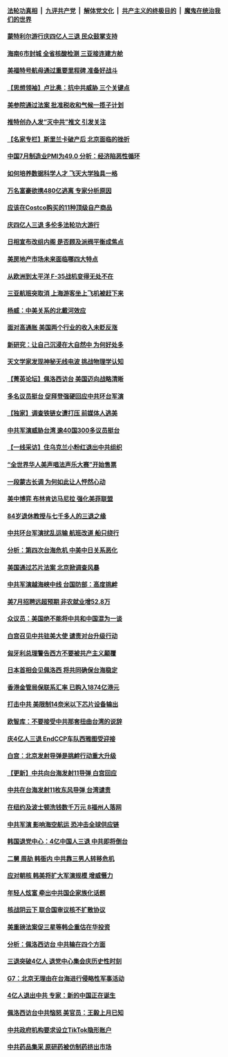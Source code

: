 ####  [法轮功真相](../../../../basic/blob/master/README.md?t=08082101) &nbsp;|&nbsp; [九评共产党](../../../../9ping.md/blob/master/README.md?t=08082101) &nbsp;|&nbsp; [解体党文化](../../../../jtdwh.md/blob/master/README.md?t=08082101)  &nbsp;|&nbsp; [共产主义的终极目的](../../../../gczydzjmd.md/blob/master/README.md?t=08082101) &nbsp;|&nbsp; [魔鬼在统治我们的世界](../../../../mgztzwmdsj.md/blob/master/README.md?t=08082101) 

#### [蒙特利尔游行庆四亿人三退 民众鼓掌支持](../pages/nf4514/n13797867.md?t=08082101) 

#### [海南6市封城 全省核酸检测 三亚接连建方舱](../pages/nf4514/n13797722.md?t=08082101) 

#### [美福特号航母通过重要里程碑 准备好战斗](../pages/nf4514/n13797781.md?t=08082101) 

#### [【思想领袖】卢比奥：抗中共威胁 三个关键点](../pages/nf4514/n13782442.md?t=08082101) 

#### [美参院通过法案 批准税收和气候一揽子计划](../pages/nf4514/n13797644.md?t=08082101) 

#### [推特创办人发“灭中共”推文 引发关注](../pages/nf4514/n13797542.md?t=08082101) 

#### [【名家专栏】斯里兰卡破产后 北京面临的挫折](../pages/nf4514/n13797378.md?t=08082101) 

#### [中国7月制造业PMI为49.0 分析：经济陷恶性循环](../pages/nf4514/n13797619.md?t=08082101) 

#### [如何培养数据科学人才 飞天大学独具一格](../pages/nf4514/n13797621.md?t=08082101) 

#### [万名富豪欲携480亿逃离 专家分析原因](../pages/nf4514/n13797173.md?t=08082101) 

#### [应该在Costco购买的11种顶级自产商品](../pages/nf4514/n13796810.md?t=08082101) 

#### [庆四亿人三退 多伦多法轮功大游行](../pages/nf4514/n13797255.md?t=08082101) 

#### [日相宣布改组内阁 是否顾及派阀平衡成焦点](../pages/nf4514/n13797507.md?t=08082101) 

#### [美房地产市场未来面临哪四大特点](../pages/nf4514/n13794380.md?t=08082101) 

#### [从欧洲到太平洋 F-35战机变得无处不在](../pages/nf4514/n13794379.md?t=08082101) 

#### [三亚航班突取消 上海游客坐上飞机被赶下来](../pages/nf4514/n13797322.md?t=08082101) 

#### [杨威：中美关系的北戴河效应](../pages/nf4514/n13797232.md?t=08082101) 

#### [面对高通胀 美国两个行业的收入未贬反涨](../pages/nf4514/n13797227.md?t=08082101) 

#### [新研究：让自己沉浸在大自然中 为何好处多](../pages/nf4514/n13797213.md?t=08082101) 

#### [天文学家发现神秘无线电波 挑战物理学认知](../pages/nf4514/n13797197.md?t=08082101) 

#### [【菁英论坛】佩洛西访台 美国迈向战略清晰](../pages/nf4514/n13797172.md?t=08082101) 

#### [多名议员挺台 促拜登强硬回应中共环台军演](../pages/nf4514/n13797116.md?t=08082101) 

#### [【独家】调查铁链女遭打压 前媒体人逃美](../pages/nf4514/n13796740.md?t=08082101) 

#### [中共军演威胁台湾 逾40国300多议员挺台](../pages/nf4514/n13796826.md?t=08082101) 

#### [【一线采访】住乌克兰小粉红退出中共组织](../pages/nf4514/n13797083.md?t=08082101) 

#### [“全世界华人美声唱法声乐大赛”开始售票](../pages/nf4514/n13796723.md?t=08082101) 

#### [一段蒙古长调 为何如此让人怦然心动](../pages/nf4514/n13776085.md?t=08082101) 

#### [美中博弈 布林肯访马尼拉 强化美菲联盟](../pages/nf4514/n13796815.md?t=08082101) 

#### [84岁退休教授与七千多人的三退之缘](../pages/nf4514/n13796650.md?t=08082101) 

#### [中共环台军演扰乱运输 航班改道 船只绕行](../pages/nf4514/n13796504.md?t=08082101) 

#### [分析：第四次台海危机 中美中日关系恶化](../pages/nf4514/n13796495.md?t=08082101) 

#### [美国通过芯片法案 北京掀调查风暴](../pages/nf4514/n13796506.md?t=08082101) 

#### [中共军演越海峡中线 台国防部：高度挑衅](../pages/nf4514/n13796120.md?t=08082101) 

#### [美7月招聘远超预期 非农就业增52.8万](../pages/nf4514/n13796471.md?t=08082101) 

#### [众议员：美国绝不能将中共和中国混为一谈](../pages/nf4514/n13796423.md?t=08082101) 

#### [白宫召见中共驻美大使 谴责对台升级行动](../pages/nf4514/n13796385.md?t=08082101) 

#### [匈牙利总理警告西方不要被共产主义颠覆](../pages/nf4514/n13796273.md?t=08082101) 

#### [日本首相会见佩洛西 将共同确保台海稳定](../pages/nf4514/n13795983.md?t=08082101) 

#### [香港金管局保联系汇率 已购入1874亿港元](../pages/nf4514/n13796058.md?t=08082101) 

#### [打击中共 美限制14奈米以下芯片设备输出](../pages/nf4514/n13795907.md?t=08082101) 

#### [欧智库：不要接受中共那套扭曲台湾的说辞](../pages/nf4514/n13795852.md?t=08082101) 

#### [庆4亿人三退 EndCCP车队西雅图受迎接](../pages/nf4514/n13795858.md?t=08082101) 

#### [白宫：北京发射导弹是挑衅行动重大升级](../pages/nf4514/n13795787.md?t=08082101) 

#### [【更新】中共向台海发射11导弹 白宫回应](../pages/nf4514/n13795616.md?t=08082101) 

#### [中共在台海发射11枚东风导弹 台湾谴责](../pages/nf4514/n13795371.md?t=08082101) 

#### [在纽约及波士顿洗钱数千万元 8福州人落网](../pages/nf4514/n13795171.md?t=08082101) 

#### [中共军演 影响海空航运 恐冲击全球供应链](../pages/nf4514/n13795437.md?t=08082101) 

#### [韩国退党中心：4亿中国人三退 中共即将倒台](../pages/nf4514/n13795334.md?t=08082101) 

#### [二舅 周劼 韩衙内 中共靠三男人转移危机](../pages/nf4514/n13795742.md?t=08082101) 

#### [应对朝核 韩美将扩大军演规模 增威慑力](../pages/nf4514/n13795337.md?t=08082101) 

#### [年轻人炫富 牵出中共国企家族化话题](../pages/nf4514/n13795235.md?t=08082101) 

#### [核战阴云下 联合国审议核不扩散协议](../pages/nf4514/n13795103.md?t=08082101) 

#### [美重磅法案促三星等韩企重估在华投资](../pages/nf4514/n13794932.md?t=08082101) 

#### [分析：佩洛西访台 中共输在四个方面](../pages/nf4514/n13794891.md?t=08082101) 

#### [三退突破4亿人 退党中心集会庆历史性时刻](../pages/nf4514/n13794927.md?t=08082101) 

#### [G7：北京无理由在台海进行侵略性军事活动](../pages/nf4514/n13794854.md?t=08082101) 

#### [4亿人退出中共 专家：新的中国正在诞生](../pages/nf4514/n13794871.md?t=08082101) 

#### [佩洛西访台中共恼怒 美官员：王毅上月已知](../pages/nf4514/n13794764.md?t=08082101) 

#### [中共政府机构要求设立TikTok隐形账户](../pages/nf4514/n13794855.md?t=08082101) 

#### [中共药品集采 原研药被仿制药挤出市场](../pages/nf4514/n13794840.md?t=08082101) 

